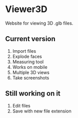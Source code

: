 # Viewer3D
Website for viewing 3D .glb files.

## Current version
1. Import files
2. Explode faces
3. Measuring tool
4. Works on mobile
5. Multiple 3D views
6. Take screenshots

## Still working on it
1. Edit files
2. Save with new file extension
